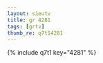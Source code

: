 ```yaml
--- 
layout: sieutv
title: gr 4281
tags: [grtv]
thumb_re: q7t14281
---
```

{% include q7t1 key="4281" %} 
